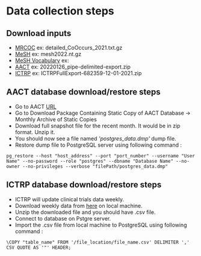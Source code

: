 # Data collection steps

## Download inputs

- [MRCOC](https://lhncbc.nlm.nih.gov/ii/information/MRCOC.html) ex: detailed_CoOccurs_2021.txt.gz
- [MeSH](https://www.nlm.nih.gov/databases/download/mesh.html) ex: mesh2022.nt.gz
- [MeSH Vocabulary](https://www.nlm.nih.gov/databases/download/mesh.html) ex: 
- [AACT](https://aact.ctti-clinicaltrials.org/pipe_files) ex: 20220126_pipe-delimited-export.zip
- [ICTRP](https://www.who.int/clinical-trials-registry-platform) ex: ICTRPFullExport-682359-12-01-2021.zip

## AACT database download/restore steps

- Go to AACT [URL](https://aact.ctti-clinicaltrials.org/snapshots)
- Go to Download Package Containing Static Copy of AACT Database -> Monthly Archive of Static Copies
- Download full snapshot file for the recent month. It would be in zip format. Unzip it.
- You should now see a file named _'postgres_data.dmp'_ dump file.
- Restore dump file to PostgreSQL server using following command :
        
`pg_restore --host "host_address" --port "port_number" --username "User Name" --no-password --role "postgres" --dbname "Database Name" --no-owner --no-privileges --verbose "filePath/postgres_data.dmp"`

## ICTRP database download/restore steps

- ICTRP will update clinical trials data weekly.
- Download weekly data from [here](https://worldhealthorg-my.sharepoint.com/personal/karamg_who_int/_layouts/15/onedrive.aspx?id=%2Fpersonal%2Fkaramg%5Fwho%5Fint%2FDocuments%2FICTRP%20weekly%20updates) on local machine.
- Unzip the downloaded file and you should have .csv file.
- Connect to database on Pstgre server.
- Import the .csv file from local machine to PostgreSQL using following command :

`\COPY "table_name" FROM '/file_location/file_name.csv' DELIMITER ',' CSV QUOTE AS '"' HEADER;`
